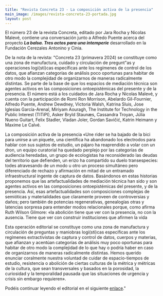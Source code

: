```yaml
---
title: "Revista Concreta 23 - La composición activa de la presencia"
main_image: /images/revista-concreta-23-portada.jpg
layout: post
---
```


El número 23 de la revista Concreta, editado por Jara Rocha y Nicolas Malevé, contiene una conversación junto a Alfredo Puente acerca del proyecto ***La balsa. Tres actos para una intemperie*** desarrollado en la Fundación Cerezales Antonino y Cinia.

De la nota de la revista: "Concreta 23 (primavera 2024) se constituye como una zona de manufactura, cuidado y circulación de pregunt"as y operaciones logi(sti)cas específicas ante los regímenes de control de los datos, que afianzan categorías de análisis poco oportunas para habitar de otro modo la complejidad de organizarnos de maneras radicalmente distintas. Se parte de la base de que los espacios de mediación técnica son agentes activos en las composiciones ontoepistémicas del presente y de la presencia. El número está a los cuidados de Jara Rocha y Nicolas Malevé, y cuenta con la participación de Romi Ron Morrison, Abelardo Gil-Fournier, Alfredo Puente, Andrew Dewdney, Victoria Walsh, Katrina Sluis, Jose Iglesias García-Arenal, Miriyam Aouragh, The Institute for Technology in the Public Interest (TITiPI), Asker Bryld Staunæs, Cassandra Troyan, Júlia Nueno Guitart, Felix Stadler, Vladan Joler, Gordan Savičić, Katrin Heimann y Maxime Le Calvé.

La composición activa de la presencia
«Une rider se ha bajado de la bici para unirse a un piquete, una científica ha abandonado los electrodos para hablar con sus sujetos de estudio, un pájaro ha reaprendido a volar con un dron, un equipo curatorial ha quedado perplejo por las categorías de audiencia heredadas, un grupo de ecologistas ha reconsiderado las deudas del territorio que defienden, un erizo ha compartido su duelo transespecies: todes atravesando de un modo u otro un proceso simultáneo pero diferenciado de rechazo y afirmación en mitad de un entramado infraestructural ingente de captura de datos. Basándonos en estas historias proponemos que las artefactualidades de mediación técnica han sido y son agentes activos en las composiciones ontoepistémicas del presente, y de la presencia. Así, esas artefactualidades son composiciones complejas de semióticas y materialidades que claramente proveen de controversias y daños; pero también de potencias regenerativas, genealogías otras y latencias sorpresa para entender modos relacionales porque, como afirma Ruth Wilson Gilmore: «la abolición tiene que ver con la presencia, no con la ausencia. Tiene que ver con construir instituciones que afirmen la vida

Esta operación editorial se constituye como una zona de manufactura y circulación de preguntas y maniobras logi(sti)cas específicas ante los regímenes extractivistas de captura y control de datos, cuerpos y materias, que afianzan y acentúan categorías de análisis muy poco oportunas para habitar de otro modo la complejidad de lo que hay o podría haber en caso de organizarnos de maneras radicalmente distintas. Hemos querido enunciar coralmente nuestra voluntad de cuidar de espacio-tiempos de estudio, resistencia o abolición de ciertas culturas de la métrica y métricas de la cultura, que sean transversales y basados en la porosidad, la curiosidad y la temporalidad pausada que las situaciones de urgencia y crisis sin embargo requieren».

Podéis continuar leyendo el editorial en el siguiente <a href="https://editorialconcreta.org/revista-concreta/concreta-23/editorial-concreta-23-la-composicion-activa-de-la-presencia-jara-rocha-nicolas-maleve/">enlace</a>."